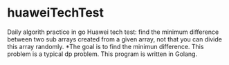 # huaweiTechTest
Daily algorith practice in go
Huawei tech test: find the minimum difference between two sub arrays created from a given array, not that you can divide this array randomly.
*The goal is to find the minimun difference. 
This problem is a typical dp problem. 
This program is written in Golang.
